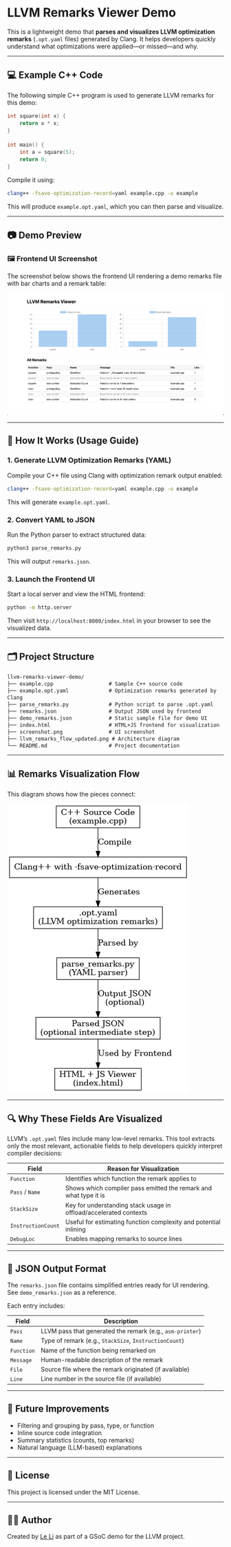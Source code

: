 
# LLVM Remarks Viewer Demo

This is a lightweight demo that **parses and visualizes LLVM optimization remarks** (`.opt.yaml` files) generated by Clang. It helps developers quickly understand what optimizations were applied—or missed—and why.

---

## 💻 Example C++ Code

The following simple C++ program is used to generate LLVM remarks for this demo:

```cpp
int square(int x) {
    return x * x;
}

int main() {
    int a = square(5);
    return 0;
}
```

Compile it using:

```bash
clang++ -fsave-optimization-record=yaml example.cpp -o example
```

This will produce `example.opt.yaml`, which you can then parse and visualize.

---

## 📷 Demo Preview

### 🖼 Frontend UI Screenshot

The screenshot below shows the frontend UI rendering a demo remarks file with bar charts and a remark table:

![LLVM Remarks Viewer Screenshot](screenshot.png)

---


## 🔄 How It Works (Usage Guide)

### 1. Generate LLVM Optimization Remarks (YAML)

Compile your C++ file using Clang with optimization remark output enabled:

```bash
clang++ -fsave-optimization-record=yaml example.cpp -o example
```

This will generate `example.opt.yaml`.

### 2. Convert YAML to JSON

Run the Python parser to extract structured data:

```bash
python3 parse_remarks.py
```

This will output `remarks.json`.

### 3. Launch the Frontend UI

Start a local server and view the HTML frontend:

```bash
python -m http.server
```

Then visit `http://localhost:8000/index.html` in your browser to see the visualized data.

---

## 🗂 Project Structure

```
llvm-remarks-viewer-demo/
├── example.cpp                  # Sample C++ source code
├── example.opt.yaml             # Optimization remarks generated by Clang
├── parse_remarks.py             # Python script to parse .opt.yaml
├── remarks.json                 # Output JSON used by frontend
├── demo_remarks.json            # Static sample file for demo UI
├── index.html                   # HTML+JS frontend for visualization
├── screenshot.png               # UI screenshot
├── llvm_remarks_flow_updated.png # Architecture diagram
└── README.md                    # Project documentation
```

---

## 📊 Remarks Visualization Flow

This diagram shows how the pieces connect:

![LLVM Remarks Flow](llvm_remarks_flow_updated.png)

---

## 🔍 Why These Fields Are Visualized

LLVM’s `.opt.yaml` files include many low-level remarks. This tool extracts only the most relevant, actionable fields to help developers quickly interpret compiler decisions:

| Field              | Reason for Visualization                                                                 |
|--------------------|-------------------------------------------------------------------------------------------|
| `Function`         | Identifies which function the remark applies to                                          |
| `Pass` / `Name`    | Shows which compiler pass emitted the remark and what type it is                         |
| `StackSize`        | Key for understanding stack usage in offload/accelerated contexts                        |
| `InstructionCount` | Useful for estimating function complexity and potential inlining                         |
| `DebugLoc`         | Enables mapping remarks to source lines                                                  |

---

## 🧾 JSON Output Format

The `remarks.json` file contains simplified entries ready for UI rendering.  
See `demo_remarks.json` as a reference.

Each entry includes:

| Field     | Description                                                                 |
|-----------|-----------------------------------------------------------------------------|
| `Pass`    | LLVM pass that generated the remark (e.g., `asm-printer`)                  |
| `Name`    | Type of remark (e.g., `StackSize`, `InstructionCount`)                    |
| `Function`| Name of the function being remarked on                                     |
| `Message` | Human-readable description of the remark                                   |
| `File`    | Source file where the remark originated (if available)                    |
| `Line`    | Line number in the source file (if available)                             |

---

## 🚀 Future Improvements

- Filtering and grouping by pass, type, or function
- Inline source code integration
- Summary statistics (counts, top remarks)
- Natural language (LLM-based) explanations

---

## 📜 License

This project is licensed under the MIT License.

---

## 🙋‍♀️ Author

Created by [Le Li](https://github.com/leyli16) as part of a GSoC demo for the LLVM project.
